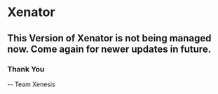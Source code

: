 # Xenator
This Version of Xenator is not being managed now. Come again for newer updates in future.
-
### Thank You
-- Team Xenesis
